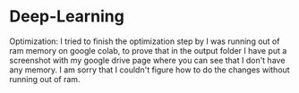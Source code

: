 # Deep-Learning
Optimization:
    I tried to finish the optimization step by I was running out of ram memory on google colab, to prove that in the output folder
    I have put a screenshot with my google drive page where you can see that I don't have any memory. I am sorry that I couldn't figure how to do the changes without running out
    of ram.
